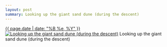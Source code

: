```yaml
---
layout: post
summary: Looking up the giant sand dune (during the descent)
---
```


<p>
  <time><a href="/522">{{ page.date | date: "%B %e, %Y" }}</a></time>
  <a href="/522"><img src="{{ site.assets_url }}/522-480.jpg" srcset="{{ site.assets_url }}/522-240.jpg 240w, {{ site.assets_url }}/522-480.jpg 480w, {{ site.assets_url }}/522-720.jpg 720w, {{ site.assets_url }}/522-960.jpg 960w" sizes="(min-width: 700px) 50vw, calc(100vw - 2rem)" alt="Looking up the giant sand dune (during the descent)" /></a>
  <span>Looking up the giant sand dune (during the descent)</span>
</p>
